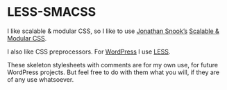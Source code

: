 LESS-SMACSS
===========

I like scalable & modular CSS, so I like to use [Jonathan Snook’s](https://twitter.com/snookca) [Scalable & Modular CSS](http://smacss.com/). 

I also like CSS preprocessors. For [WordPress](http://wordpress.org/) I use [LESS](http://lesscss.org/).

These skeleton stylesheets with comments are for my own use, for future WordPress projects. But feel free to do with them what you will, if they are of any use whatsoever.
